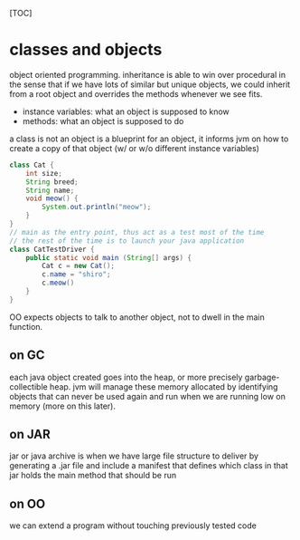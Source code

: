 [TOC]

# classes and objects

object oriented programming. inheritance is able to win over procedural in the sense that if we have lots of similar but unique objects, we could inherit from a root object and overrides the methods whenever we see fits.

- instance variables: what an object is supposed to know
- methods: what an object is supposed to do

a class is not an object is a blueprint for an object, it informs jvm on how to create a copy of that object (w/ or w/o different instance variables)

```java
class Cat {
    int size;
    String breed;
    String name;
    void meow() {
        System.out.println("meow");
    }
}
// main as the entry point, thus act as a test most of the time
// the rest of the time is to launch your java application
class CatTestDriver {
    public static void main (String[] args) {
        Cat c = new Cat();
        c.name = "shiro";
        c.meow()
    }
}
```

OO expects objects to talk to another object, not to dwell in the main function.

## on GC

each java object created goes into the heap, or more precisely garbage-collectible heap. jvm will manage these memory allocated by identifying objects that can never be used again and run when we are running low on memory (more on this later).

## on JAR

jar or java archive is when we have large file structure to deliver by generating a .jar file and include a manifest that defines which class in that jar holds the main method that should be run

## on OO

we can extend a program without touching previously tested code